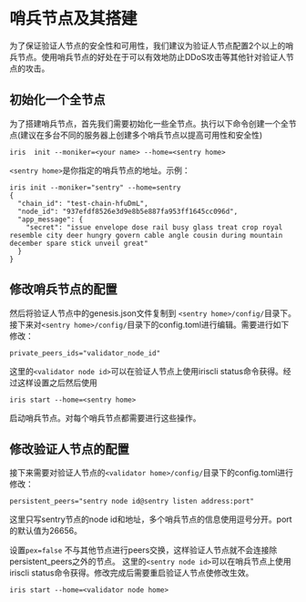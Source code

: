 # 哨兵节点及其搭建

为了保证验证人节点的安全性和可用性，我们建议为验证人节点配置2个以上的哨兵节点。使用哨兵节点的好处在于可以有效地防止DDoS攻击等其他针对验证人节点的攻击。

## 初始化一个全节点

为了搭建哨兵节点，首先我们需要初始化一些全节点。执行以下命令创建一个全节点(建议在多台不同的服务器上创建多个哨兵节点以提高可用性和安全性)
```
iris  init --moniker=<your name> --home=<sentry home>
```
`<sentry home>`是你指定的哨兵节点的地址。示例：
```
iris init --moniker="sentry" --home=sentry
{
  "chain_id": "test-chain-hfuDmL",
  "node_id": "937efdf8526e3d9e8b5e887fa953ff1645cc096d",
  "app_message": {
    "secret": "issue envelope dose rail busy glass treat crop royal resemble city deer hungry govern cable angle cousin during mountain december spare stick unveil great"
  }
}
```


## 修改哨兵节点的配置

然后将验证人节点中的genesis.json文件复制到 `<sentry home>/config/`目录下。接下来对`<sentry home>/config/`目录下的config.toml进行编辑。需要进行如下修改：
```
private_peers_ids="validator_node_id"
```

这里的`<validator node id>`可以在验证人节点上使用iriscli status命令获得。经过这样设置之后然后使用

```
iris start --home=<sentry home>
```

启动哨兵节点。对每个哨兵节点都需要进行这些操作。

## 修改验证人节点的配置

接下来需要对验证人节点的`<validator home>/config/`目录下的config.toml进行修改：

```
persistent_peers="sentry node id@sentry listen address:port" 
```

这里只写sentry节点的node id和地址，多个哨兵节点的信息使用逗号分开。port的默认值为26656。

设置`pex=false` 不与其他节点进行peers交换，这样验证人节点就不会连接除persistent_peers之外的节点。
这里的`<sentry node id>`可以在哨兵节点上使用iriscli status命令获得。修改完成后需要重启验证人节点使修改生效。

```
iris start --home=<validator node home>
```
